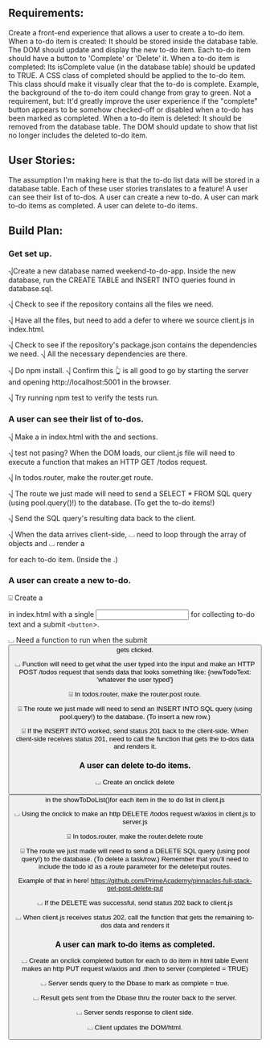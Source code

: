 ## Requirements:
Create a front-end experience that allows a user to create a to-do item.
When a to-do item is created:
It should be stored inside the database table.
The DOM should update and display the new to-do item.
Each to-do item should have a button to 'Complete' or 'Delete' it.
When a to-do item is completed:
Its isComplete value (in the database table) should be updated to TRUE.
A CSS class of completed should be applied to the to-do item.
This class should make it visually clear that the to-do is complete.
Example, the background of the to-do item could change from gray to green.
Not a requirement, but: It'd greatly improve the user experience if the "complete" button appears to be somehow checked-off or disabled when a to-do has been marked as completed.
When a to-do item is deleted:
It should be removed from the database table.
The DOM should update to show that list no longer includes the deleted to-do item.
## User Stories:
The assumption I'm making here is that the to-do list data will be stored in a database table.
Each of these user stories translates to a feature!
A user can see their list of to-dos.
A user can create a new to-do.
A user can mark to-do items as completed.
A user can delete to-do items.
## Build Plan:

### Get set up.

⎷Create a new database named weekend-to-do-app.
Inside the new database, run the CREATE TABLE and INSERT INTO queries found in database.sql.

⎷ Check to see if the repository contains all the files we need.

⎷ Have all the files, but need to add a defer to where we source client.js in index.html.

⎷ Check to see if the repository's package.json contains the dependencies we need.
⎷ All the necessary dependencies are there.

⎷ Do npm install.
⎷ Confirm this :point_up_2: is all good to go by starting the server and opening http://localhost:5001 in the browser.

⎷ Try running npm test to verify the tests run.

### A user can see their list of to-dos.

⎷ Make a <table> in index.html with the <thead> and <tbody> sections.

⎷ test not pasing? When the DOM loads, our client.js file will need to execute a function that makes an HTTP GET /todos request.

⎷ In todos.router, make the router.get route.

⎷ The route we just made will need to send a SELECT * FROM SQL query (using pool.query()!) to the database. (To get the to-do items!)

⎷ Send the SQL query's resulting data back to the client.

⎷ When the data arrives client-side, 
⌴ need to loop through the array of objects and 
⌴ render a <tr> for each to-do item. (Inside the <tbody>.)

### A user can create a new to-do.

⌻ Create a <form> in index.html with a single <input> for collecting to-do text and a submit `<button`>.

⌴ Need a function to run when the submit <button> gets clicked.

⌴ Function will need to get 
what the user typed into the input and make an HTTP POST /todos request that sends data that looks something like:
{newTodoText: 'whatever the user typed'}

⌻ In todos.router, make the router.post route.

⌻ The route we just made will need to send an INSERT INTO SQL query (using pool.query!) to the database. (To insert a new row.)

⌻ If the INSERT INTO worked, send status 201 back to the client-side.
When client-side receives status 201, need to call the function that gets the to-dos data and renders it.

### A user can delete to-do items.


⌴ Create an onclick delete <button> in the showToDoList()for each item in the to do list in client.js   

⌴ Using the onclick to make an http DELETE /todos request w/axios in client.js to server.js


⌻ In todos.router, make the router.delete route

⌻ The route we just made will need to send a DELETE SQL query (using pool query!) to the database. (To delete a task/row.)  Remember that you'll need to include the todo id as a route parameter for the delete/put routes. 

Example of that in here!
https://github.com/PrimeAcademy/pinnacles-full-stack-get-post-delete-put

⌴ If the DELETE was successful, send status 202 back to client.js

⌴ When client.js receives status 202, call the function that gets the remaining to-dos data and renders it

### A user can mark to-do items as completed.

⌴ Create an onclick completed button for each to do item in html table
Event makes an http PUT request w/axios and .then to server (completed = TRUE)

⌴ Server sends query to the Dbase to mark as complete = true.

⌴ Result gets sent from the Dbase thru the router back to the server.

⌴ Server sends response to client side. 

⌴ Client updates the DOM/html.